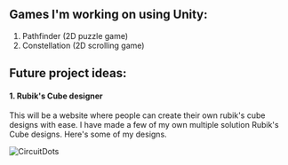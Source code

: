 ## Games I'm working on using Unity:

1. Pathfinder (2D puzzle game)
2. Constellation (2D scrolling game)

## Future project ideas:

#### 1. Rubik's Cube designer

This will be a website where people can create their own rubik's cube designs with ease. I have made a few of my own multiple solution Rubik's Cube designs. Here's some of my designs.

![CircuitDots](https://github.com/JasonLandis/JasonLandis/assets/100310833/f5fbb7e8-14c1-48dc-86bb-fab54d0ba723)

